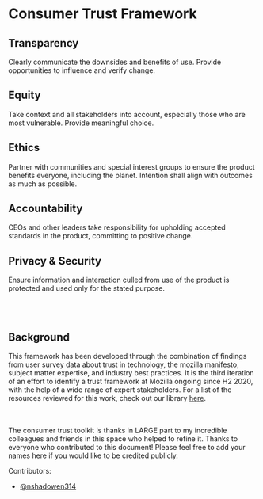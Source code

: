 # Consumer Trust Framework

## Transparency
Clearly communicate the downsides and benefits of use. Provide opportunities to influence and verify change.

## Equity
Take context and all stakeholders into account, especially those who are most vulnerable. Provide meaningful choice.

## Ethics
Partner with communities and special interest groups to ensure the product benefits everyone, including the planet. Intention shall align with outcomes as much as possible.

## Accountability
CEOs and other leaders take responsibility for upholding accepted standards in the product, committing to positive change. 

## Privacy & Security
Ensure information and interaction culled from use of the product is protected and used only for the stated purpose.

<br><br>
##  Background
This framework has been developed through the combination of findings from user survey data about trust in technology, the mozilla manifesto, subject matter expertise, and industry best practices. It is the third iteration of an effort to identify a trust framework at Mozilla ongoing since H2 2020, with the help of a wide range of expert stakeholders. For a list of the resources reviewed for this work, check out our library [here](https://www.zotero.org/groups/2695011/experience_integrity_public/library).

<br><br>The consumer trust toolkit is thanks in LARGE part to my incredible colleagues and friends in this space who helped to refine it. Thanks to everyone who contributed to this document! Please feel free to add your names here if you would like to be credited publicly. 

Contributors: 
* [@nshadowen314](https://github.com/nshadowen314)







